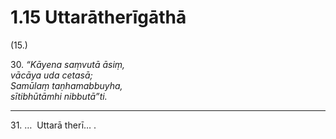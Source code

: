 # 1.15 Uttarātherīgāthā

(15.)

30\. _“Kāyena saṃvutā āsiṃ,_  
_vācāya uda cetasā;_  
_Samūlaṃ taṇhamabbuyha,_  
_sītibhūtāmhi nibbutā”ti._  

---

31\. …  Uttarā therī… .
